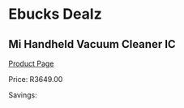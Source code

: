 
# Ebucks Dealz
## Mi Handheld Vacuum Cleaner IC
[Product Page](https://www.ebucks.com/web/shop/productSelected.do?prodId=1149454360&catId=844502363)

Price: R3649.00

Savings: 


	